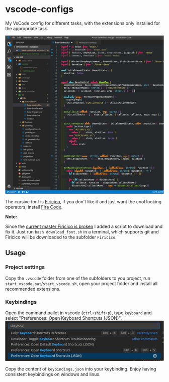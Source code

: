 # vscode-configs

My VsCode config for different tasks, with the extensions only installed for the appropriate task.

<img src="./screenshots/screenshot.jpg">

The cursive font is [Firicico](https://github.com/kosimst/Firicico), if you don't like it and just want the cool looking operators, install [Fira Code](https://github.com/tonsky/FiraCode).

**Note:**

Since the [current master Firicico is broken](https://github.com/kosimst/Firicico/issues/19) I added a script to download and fix it. Just run `bash download_font.sh` in a terminal, which supports git and Firicico will be downloaded to the subfolder `Firicico`.

## Usage

### Project settings

Copy the `.vscode` folder from one of the subfolders to you project, run `start_vscode.bat`/`start_vscode.sh`, open your project folder and install all recommended extensions.

### Keybindings

Open the command pallet in vscode (`ctrl+shift+p`), type `keyboard` and select "Preferences: Open Keyboard Shortcuts (JSON)".
![command pallet](screenshots/command-pallet.png)

Copy the content of `keybindings.json` into your keybinding.
Enjoy having consistent keybindings on windows and linux.
